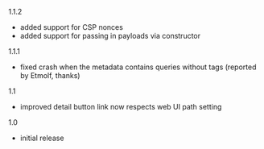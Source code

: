 1.1.2

- added support for CSP nonces
- added support for passing in payloads via constructor

1.1.1

- fixed crash when the metadata contains queries without tags (reported by Etmolf, thanks)

1.1

- improved detail button link now respects web UI path setting

1.0

- initial release